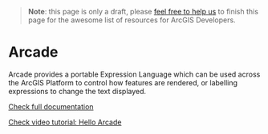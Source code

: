 > **Note**: this page is only a draft, please [feel free to help us](https://github.com/hhkaos/awesome-arcgis#contributions) to finish this page for the awesome list of resources for ArcGIS Developers.

# Arcade

Arcade provides a portable Expression Language which can be used across the ArcGIS Platform to control how features are rendered, or labelling expressions to change the text displayed.

[Check full documentation](https://developers.arcgis.com/arcade/)

[Check video tutorial: Hello Arcade](https://youtu.be/pmZmQlrOho8)
